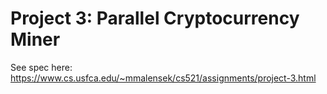 # Project 3: Parallel Cryptocurrency Miner

See spec here: https://www.cs.usfca.edu/~mmalensek/cs521/assignments/project-3.html


